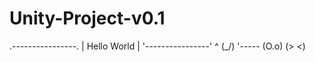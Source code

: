 # Unity-Project-v0.1
  .----------------.
  |  Hello World   |
  '----------------'
      ^      (\_/)
      '----- (O.o)
             (> <)
